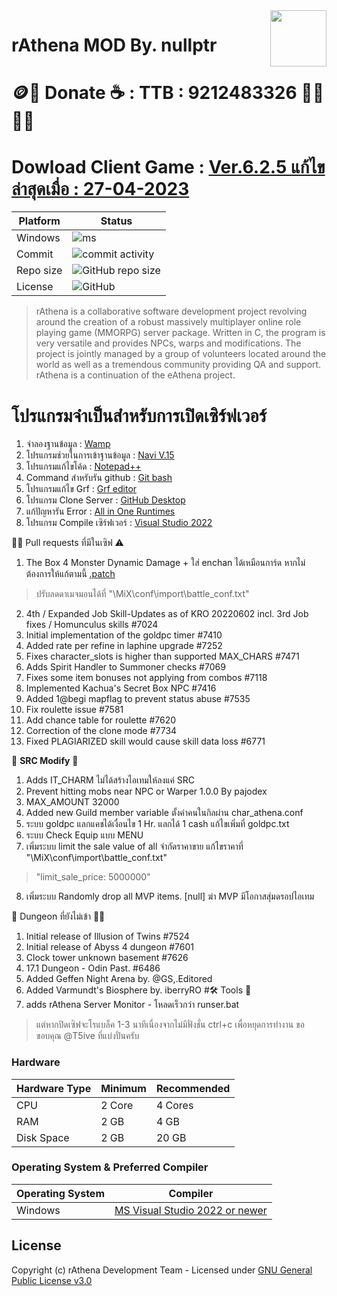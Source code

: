 <img src="doc/logo.png" align="right" height="90" />

# rAthena MOD By. nullptr
# 🪙🏧 Donate :coffee: : TTB : 9212483326 🙏🏽🙏🏽
# Dowload Client Game : [Ver.6.2.5 แก้ไขล่าสุดเมื่อ : 27-04-2023](https://shorturl.asia/JLNsS)
| Platform       | Status          |
|----------------|----------------------|
| Windows        | ![ms](https://img.shields.io/github/actions/workflow/status/iberryRO/MiX/build_servers_msbuild.yml?label=ms%20build&logo=visualstudio) |
| Commit | ![commit activity](https://img.shields.io/github/commit-activity/w/iberryRO/MiX) |
| Repo size | ![GitHub repo size](https://img.shields.io/github/repo-size/iberryRO/MiX.svg) |
| License | ![GitHub](https://img.shields.io/github/license/iberryRO/MiX.svg) |

> rAthena is a collaborative software development project revolving around the creation of a robust massively multiplayer online role playing game (MMORPG) server package. Written in C, the program is very versatile and provides NPCs, warps and modifications. The project is jointly managed by a group of volunteers located around the world as well as a tremendous community providing QA and support. rAthena is a continuation of the eAthena project.

# โปรแกรมจำเป็นสำหรับการเปิดเซิร์ฟเวอร์
1. จำลองฐานข้อมูล : [Wamp](https://sourceforge.net/projects/wampserver/files)
2. โปรแกรมช่วยในการเข้าฐานข้อมูล : [Navi V.15](https://i-loadzone.com/navicat-premium)
3. โปรแกรมแก้ไขโค้ด : [Notepad++](https://notepad-plus-plus.org/downloads)
4. Command สำหรับรัน github : [Git bash](https://git-scm.com/downloads)
5. โปรแกรมแก้ไข Grf : [Grf editor](http://www.mediafire.com/?aflylbhblrzpz0h)
6. โปรแกรม Clone Server : [GitHub Desktop](https://desktop.github.com)
7. แก้ปัญหารัน Error : [All in One Runtimes](https://www.computerbase.de/downloads/systemtools/all-in-one-runtimes)
8. โปรแกรม Compile เซิร์ฟเวอร์ : [Visual Studio 2022](https://visualstudio.microsoft.com/vs)

👍🏻 Pull requests ที่มีในเซิฟ ⚠️ 
1. The Box 4 Monster Dynamic Damage + ใส่ enchan ได้เหมือนการ์ด หากไม่ต้องการให้แก้ตามนี้ [.patch](http://bit.ly/43yWVMc)
>   ปรับลดดาเมจมอนได้ที่ "\MiX\conf\import\battle_conf.txt"
2. 4th / Expanded Job Skill-Updates as of KRO 20220602 incl. 3rd Job fixes / Homunculus skills #7024
3. Initial implementation of the goldpc timer #7410
4. Added rate per refine in laphine upgrade #7252
5. Fixes character_slots is higher than supported MAX_CHARS #7471
6. Adds Spirit Handler to Summoner checks #7069
7. Fixes some item bonuses not applying from combos #7118
8. Implemented Kachua's Secret Box NPC #7416
9. Added 1@begi mapflag to prevent status abuse #7535
10. Fix roulette issue #7581
11. Add chance table for roulette #7620
12. Correction of the clone mode #7734
13. Fixed PLAGIARIZED skill would cause skill data loss #6771

🫰 __SRC Modify__ 🐥
1. Adds IT_CHARM ไม่ได้สร้างไอเทมให้ลงแค่ SRC
2. Prevent hitting mobs near NPC or Warper 1.0.0 By pajodex
3. MAX_AMOUNT 32000
4. Added new Guild member variable ตั้งค่าคนในกิลผ่าน char_athena.conf
5. ระบบ goldpc แลกแคชได้เงื่อนไข 1 Hr. แลกได้ 1 cash แก้ไขเพิ่มที่ goldpc.txt
6. ระบบ Check Equip แบบ MENU
7. เพิ่มระบบ limit the sale value of all จำกัดราคาขาย แก้ไขราคาที่ "\MiX\conf\import\battle_conf.txt" 
>   "limit_sale_price: 5000000"
8. เพิ่มระบบ Randomly drop all MVP items. [null] ฆ่า MVP มีโอกาสสุ่มดรอปไอเทม

🤪 Dungeon ที่ยังไม่เข้า 🤟🏻
1. Initial release of Illusion of Twins #7524
2. Initial release of Abyss 4 dungeon #7601
3. Clock tower unknown basement #7626
4. 17.1 Dungeon - Odin Past. #6486
5. Added Geffen Night Arena by. @GS,.Editored
6. Added Varmundt's Biosphere by. iberryRO
#🛠️ Tools 🧰 
1. adds rAthena Server Monitor - โหลดเร็วกว่า runser.bat
>แต่หากปิดเซิฟจะโรแบล็ค 1-3 นาทีเนื่องจากไม่มีฟั่งชั่น ctrl+c เพื่อหยุดการทำงาน
>ขอขอบคุณ @T5ive ที่แบ่งปั่นครับ

### Hardware
Hardware Type | Minimum | Recommended
------|------|------
CPU | 2 Core | 4 Cores
RAM | 2 GB | 4 GB
Disk Space | 2 GB | 20 GB

### Operating System & Preferred Compiler
Operating System | Compiler
------|------
Windows | [MS Visual Studio 2022 or newer](https://www.visualstudio.com/downloads/)

## License
Copyright (c) rAthena Development Team - Licensed under [GNU General Public License v3.0](https://github.com/rathena/rathena/blob/master/LICENSE)
